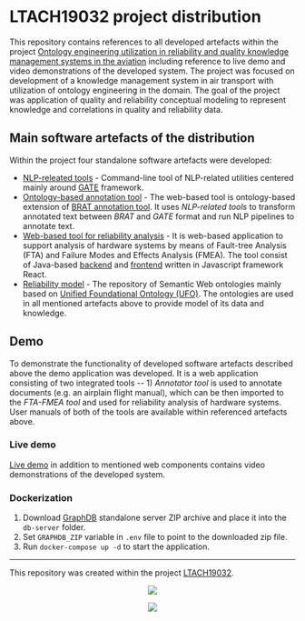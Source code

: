 # LTACH19032 project distribution

This repository contains references to all developed artefacts within the project [Ontology engineering utilization in reliability and quality knowledge management systems in the aviation](https://starfos.tacr.cz/en/project/LTACH19032?query_code=5yiyaackalka) including reference to live demo and video demonstrations of the developed system. The project was focused on development of a knowledge management system in air transport with utilization of ontology engineering in the domain. The goal of the project was application of quality and reliability conceptual modeling to represent knowledge and correlations in quality and reliability data.

## Main software artefacts of the distribution

Within the project four standalone software artefacts were developed:
- [NLP-releated tools](https://github.com/kbss-cvut/gate-tools) - Command-line tool of NLP-related utilities centered mainly around [GATE](https://gate.ac.uk/) framework. 
- [Ontology-based annotation tool](./annotator) - The web-based tool is ontology-based extension of [BRAT annotation tool](https://brat.nlplab.org/). It uses _NLP-related tools_ to transform annotated text between _BRAT_ and _GATE_ format and run NLP pipelines to annotate text.
- [Web-based tool for reliability analysis](https://github.com/kbss-cvut/fta-fmea-ui) - It is web-based application to support analysis of hardware systems by means of Fault-tree Analysis (FTA) and Failure Modes and Effects Analysis (FMEA). The tool consist of Java-based [backend](https://github.com/kbss-cvut/fta-fmea-ui) and  [frontend](https://github.com/kbss-cvut/fta-fmea-ui) written in Javascript framework React.
- [Reliability model](https://github.com/kbss-cvut/reliability-model) - The repository of Semantic Web ontologies mainly based on [Unified Foundational Ontology (UFO)]( https://nemo.inf.ufes.br/en/projetos/ufo/). The ontologies are used in all mentioned artefacts above to provide model of its data and knowledge. 


## Demo

To demonstrate the functionality of developed software artefacts described above the demo application was developed. It is a web application consisting of two integrated tools -- 1) _Annotator tool_ is used to annotate documents (e.g. an airplain flight manual), which can be then imported to the _FTA-FMEA tool_ and used for reliability analysis of hardware systems. User manuals of both of the tools are available within referenced artefacts above.

### Live demo

[Live demo](https://kbss.felk.cvut.cz/19msmt-demo/) in addition to mentioned web components contains video demonstrations of the developed system. 

### Dockerization

1. Download [GraphDB](https://graphdb.ontotext.com/) standalone server ZIP archive and place it into the `db-server` folder.
2. Set `GRAPHDB_ZIP` variable in `.env` file to point to the downloaded zip file.
3. Run `docker-compose up -d` to start the application.

-----
This repository was created within the project [LTACH19032](https://starfos.tacr.cz/en/project/LTACH19032).
<p align="center">
    <img src="https://seeklogo.com/images/M/msmt-logo-84BD22A97D-seeklogo.com.png"/>
</p>

<p align="center">
    <img src="https://www.msmt.cz/uploads/Odbor%2033/inter-excellence-color.jpg"/>
</p>
